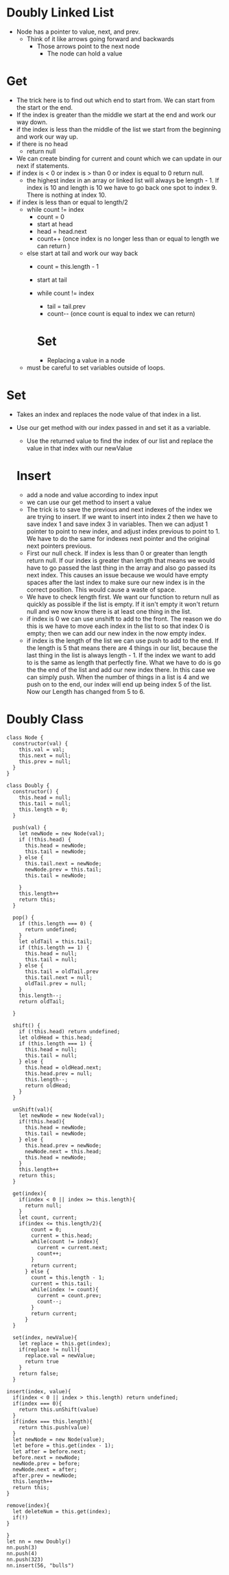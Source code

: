 # Doubly Linked List
- Node has a pointer to value, next, and prev.
    - Think of it like arrows going forward and backwards
        - Those arrows point to the next node
            - The node can hold a value

# Get
- The trick here is to find out which end to start from. We can start from the start or the end.
- If the index is greater than the middle we start at the end and work our way down.
- if the index is less than the middle of the list we start from the beginning and work our way up.
- if there is no head  
  - return null 
- We can create binding for current and count which we can update in our next if statements.
- if index is < 0 or index is > than 0 or index is equal to 0 return null.
  - the highest index in an array or linked list will always be length - 1. If index is 10 and length is 10 we have to go back one spot to index 9. There is nothing at index 10.
- if index is less than or equal to length/2
  - while count != index
    - count = 0
    - start at head
    - head = head.next
    - count++
      (once index is no longer less than or equal to length we can return )
  - else start at tail and work our way back
    - count = this.length - 1
    - start at tail
    - while count != index
      - tail = tail.prev
      - count--
      (once count is equal to index we can return)

      # Set
      - Replacing a value in a node 
  - must be careful  to set variables outside of loops.
# Set
- Takes an index and replaces the node value of that index in a list.
- Use our get method with our index passed in and set it as a variable.
  - Use the returned value to find the index of our list and replace the value in that index with our newValue

  # Insert
  - add a node and value according to index input
  - we can use our get method to insert a value 
  - The trick is to save the previous and next indexes of the index we are trying to insert. If we want to insert into index 2 then we have to save index 1 and save index 3 in variables. Then we can adjust 1 pointer to point to new index, and adjust index previous to point to 1. We have to do the same for indexes next pointer and the original next pointers previous.
  - First our null check. If index is less than 0 or greater than length return null. If our index is greater than length that means we would have to go passed the last thing in the array and also go passed its next index. This causes an issue because we would have empty spaces after the last index to make sure our new index is in the correct position. This would cause a waste of space.
  - We have to check length first. We want our function to return null as quickly as possible if the list is empty. If it isn't empty it won't return null and we now know there is at least one thing in the list.
  - if index is 0 we can use unshift to add to the front. The reason we do this is we have to move each index in the list to so that index 0 is empty; then we can add our new index in the now empty index.
  - if index is the length of the list we can use push to add to the end. If the length is 5 that means there are 4 things in our list, because the last thing in the list is always length - 1. If the index we want to add to is the same as length that perfectly fine. What we have to do is go the the end of the list and add our new index there. In this case we can simply push. When the number of things in a list is 4 and we push on to the end, our index will end up being index 5 of the list. Now our Length has changed from 5 to 6. 

# Doubly Class
```
class Node {
  constructor(val) {
    this.val = val;
    this.next = null;
    this.prev = null;
  }
}

class Doubly {
  constructor() {
    this.head = null;
    this.tail = null;
    this.length = 0;
  }

  push(val) {
    let newNode = new Node(val);
    if (!this.head) {
      this.head = newNode;
      this.tail = newNode;
    } else {
      this.tail.next = newNode;
      newNode.prev = this.tail;
      this.tail = newNode;

    }
    this.length++
    return this;
  }

  pop() {
    if (this.length === 0) {
      return undefined;
    }
    let oldTail = this.tail;
    if (this.length == 1) {
      this.head = null;
      this.tail = null;
    } else {
      this.tail = oldTail.prev
      this.tail.next = null;
      oldTail.prev = null;
    }
    this.length--;
    return oldTail;

  }

  shift() {
    if (!this.head) return undefined;
    let oldHead = this.head;
    if (this.length === 1) {
      this.head = null;
      this.tail = null;
    } else {
      this.head = oldHead.next;
      this.head.prev = null;
      this.length--;
      return oldHead;
    }
  }

  unShift(val){
    let newNode = new Node(val);
    if(!this.head){
      this.head = newNode;
      this.tail = newNode;
    } else {
      this.head.prev = newNode;
      newNode.next = this.head;
      this.head = newNode;
    }
    this.length++
    return this;
  }

  get(index){
    if(index < 0 || index >= this.length){
      return null;
    }
    let count, current;
    if(index <= this.length/2){
        count = 0;
        current = this.head;
        while(count != index){
          current = current.next;
          count++;
        }
        return current;
      } else {
        count = this.length - 1;
        current = this.tail;
        while(index != count){
          current = count.prev;
          count--;
        }
        return current;
      }
  }

  set(index, newValue){
    let replace = this.get(index);
    if(replace != null){
      replace.val = newValue;
      return true
    }
    return false;
  }

insert(index, value){
  if(index < 0 || index > this.length) return undefined;
  if(index === 0){
    return this.unShift(value)
  }
  if(index === this.length){
    return this.push(value)
  }
  let newNode = new Node(value);
  let before = this.get(index - 1);
  let after = before.next;
  before.next = newNode;
  newNode.prev = before;
  newNode.next = after;
  after.prev = newNode;
  this.length++
  return this;
}

remove(index){
  let deleteNum = this.get(index);
  if(!)
}

}
let nn = new Doubly()
nn.push(3)
nn.push(4)
nn.push(323)
nn.insert(56, "bulls")
```
